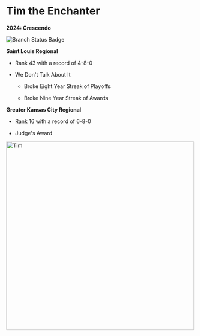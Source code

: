 <h1>Tim the Enchanter</h1>

<p><strong>2024: Crescendo</strong></p>
<img src="https://github.com/FIRST1939/2024Crescendo/actions/workflows/main.yml/badge.svg?branch=master" alt="Branch Status Badge">

</br>

<p><strong>Saint Louis Regional</strong></p>
<ul>
  <li><p>Rank 43 with a record of 4-8-0</p></li>
  <li>
    <p>We Don't Talk About It</p>
    <ul>
      <li><p>Broke Eight Year Streak of Playoffs</p></li>
      <li><p>Broke Nine Year Streak of Awards</p></li>
    </ul>
  </li>
</ul>

<p><strong>Greater Kansas City Regional</strong></p>
<ul>
  <li><p>Rank 16 with a record of 6-8-0</p></li>
  <li><p>Judge's Award</p></li>
</ul>

<image src="https://i.imgur.com/JDNzPly.png" width=500px alt="Tim">
